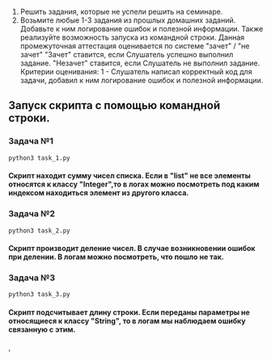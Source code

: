 1) Решить задания, которые не успели решить на семинаре.
2) Возьмите любые 1-3 задания из прошлых домашних заданий. Добавьте к ним логирование ошибок и полезной информации. Также реализуйте возможность запуска из командной строки. Данная промежуточная аттестация оценивается по системе "зачет" / "не зачет" "Зачет" ставится, если Слушатель успешно выполнил задание. "Незачет" ставится, если Слушатель не выполнил задание. Критерии оценивания: 1 - Слушатель написал корректный код для задачи, добавил к ним логирование ошибок и полезной информации.

## Запуск скрипта с помощью командной строки.
### Задача №1
    python3 task_1.py
#### Скрипт находит сумму чисел списка. Если в "list" не все элементы относятся к классу "Integer",то в логах можно посмотреть под каким индексом находиться элемент из другого класса.

### Задача №2
    python3 task_2.py
#### Скрипт производит деление чисел. В случае возникновении ошибок при делении. В логам можно посмотреть, что пошло не так.

### Задача №3
    python3 task_3.py
#### Скрипт подсчитывает длину строки. Если переданы параметры не относящиеся к классу "String", то в логам мы наблюдаем ошибку связанную с этим. 
,
